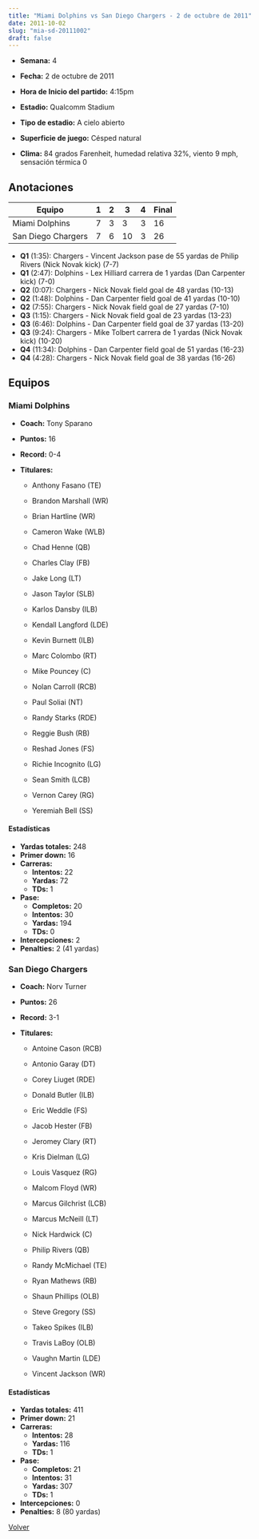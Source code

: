 ```yaml
---
title: "Miami Dolphins vs San Diego Chargers - 2 de octubre de 2011"
date: 2011-10-02
slug: "mia-sd-20111002"
draft: false
---
```


* **Semana:** 4
* **Fecha:** 2 de octubre de 2011

* **Hora de Inicio del partido:** 4:15pm
* **Estadio:** Qualcomm Stadium
* **Tipo de estadio:** A cielo abierto
* **Superficie de juego:** Césped natural
* **Clima:** 84 grados Farenheit, humedad relativa 32%, viento 9 mph, sensación térmica 0





## Anotaciones
| Equipo | 1 | 2 | 3 | 4 | Final |
|--------|---|---|---|---|-------|
| Miami Dolphins  | 7 | 3 | 3 | 3  | 16 |
| San Diego Chargers  | 7 | 6 | 10 | 3  | 26 |
* **Q1** (1:35): Chargers - Vincent Jackson pase de 55 yardas de Philip Rivers (Nick Novak kick) (7-7)
* **Q1** (2:47): Dolphins - Lex Hilliard carrera de 1 yardas (Dan Carpenter kick) (7-0)
* **Q2** (0:07): Chargers - Nick Novak field goal de 48 yardas (10-13)
* **Q2** (1:48): Dolphins - Dan Carpenter field goal de 41 yardas (10-10)
* **Q2** (7:55): Chargers - Nick Novak field goal de 27 yardas (7-10)
* **Q3** (1:15): Chargers - Nick Novak field goal de 23 yardas (13-23)
* **Q3** (6:46): Dolphins - Dan Carpenter field goal de 37 yardas (13-20)
* **Q3** (9:24): Chargers - Mike Tolbert carrera de 1 yardas (Nick Novak kick) (10-20)
* **Q4** (11:34): Dolphins - Dan Carpenter field goal de 51 yardas (16-23)
* **Q4** (4:28): Chargers - Nick Novak field goal de 38 yardas (16-26)


## Equipos


### Miami Dolphins
* **Coach:** Tony Sparano
* **Puntos:** 16
* **Record:** 0-4
* **Titulares:** 

  * Anthony Fasano (TE) 

  * Brandon Marshall (WR) 

  * Brian Hartline (WR) 

  * Cameron Wake (WLB) 

  * Chad Henne (QB) 

  * Charles Clay (FB) 

  * Jake Long (LT) 

  * Jason Taylor (SLB) 

  * Karlos Dansby (ILB) 

  * Kendall Langford (LDE) 

  * Kevin Burnett (ILB) 

  * Marc Colombo (RT) 

  * Mike Pouncey (C) 

  * Nolan Carroll (RCB) 

  * Paul Soliai (NT) 

  * Randy Starks (RDE) 

  * Reggie Bush (RB) 

  * Reshad Jones (FS) 

  * Richie Incognito (LG) 

  * Sean Smith (LCB) 

  * Vernon Carey (RG) 

  * Yeremiah Bell (SS) 

#### Estadísticas
* **Yardas totales:** 248
* **Primer down:** 16
* **Carreras:**
  * **Intentos:** 22
  * **Yardas:** 72
  * **TDs:** 1
* **Pase:**
  * **Completos:** 20
  * **Intentos:** 30
  * **Yardas:** 194
  * **TDs:** 0
* **Intercepciones:** 2
* **Penalties:** 2 (41 yardas)

### San Diego Chargers
* **Coach:** Norv Turner
* **Puntos:** 26
* **Record:** 3-1
* **Titulares:** 

  * Antoine Cason (RCB) 

  * Antonio Garay (DT) 

  * Corey Liuget (RDE) 

  * Donald Butler (ILB) 

  * Eric Weddle (FS) 

  * Jacob Hester (FB) 

  * Jeromey Clary (RT) 

  * Kris Dielman (LG) 

  * Louis Vasquez (RG) 

  * Malcom Floyd (WR) 

  * Marcus Gilchrist (LCB) 

  * Marcus McNeill (LT) 

  * Nick Hardwick (C) 

  * Philip Rivers (QB) 

  * Randy McMichael (TE) 

  * Ryan Mathews (RB) 

  * Shaun Phillips (OLB) 

  * Steve Gregory (SS) 

  * Takeo Spikes (ILB) 

  * Travis LaBoy (OLB) 

  * Vaughn Martin (LDE) 

  * Vincent Jackson (WR) 

#### Estadísticas
* **Yardas totales:** 411
* **Primer down:** 21
* **Carreras:**
  * **Intentos:** 28
  * **Yardas:** 116
  * **TDs:** 1
* **Pase:**
  * **Completos:** 21
  * **Intentos:** 31
  * **Yardas:** 307
  * **TDs:** 1
* **Intercepciones:** 0
* **Penalties:** 8 (80 yardas)


[Volver](/historia/2011)
